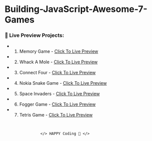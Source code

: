 # Building-JavaScript-Awesome-7-Games

### 🔰 Live Preview Projects:

- 1. Memory Game - [Click To Live Preview][memorygame]
- 2. Whack A Mole - [Click To Live Preview][whackamole]
- 3. Connect Four - [Click To Live Preview][connectfour]
- 4. Nokia Snake Game - [Click To Live Preview][sankegame]
- 5. Space Invaders - [Click To Live Preview][spaceinvaders]
- 6. Fogger Game - [Click To Live Preview][foggergame]
- 7. Tetris Game - [Click To Live Preview][tetrisgame]

<br />

                    </> HAPPY Coding 🤣 </>

<!-- project link -->

[memorygame]: https://samiurrahmanmukul.github.io/building-javascript-7-games/1-MemoryGame/
[whackamole]: https://samiurrahmanmukul.github.io/building-javascript-7-games/2-WhackAMole/
[connectfour]: https://samiurrahmanmukul.github.io/building-javascript-7-games/3-ConnetFour/
[sankegame]: https://samiurrahmanmukul.github.io/building-javascript-7-games/4-NokiaSankeGame/
[spaceinvaders]: https://samiurrahmanmukul.github.io/building-javascript-7-games/5-SpaceInvaders/
[foggergame]: https://samiurrahmanmukul.github.io/building-javascript-7-games/6-FoggerGame/
[tetrisgame]: https://samiurrahmanmukul.github.io/building-javascript-7-games/7-TetrisGame/
